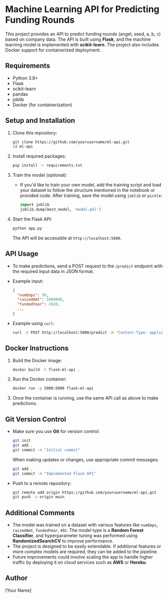 # Machine Learning API for Predicting Funding Rounds

This project provides an API to predict funding rounds (angel, seed, a, b, c) based on company data. The API is built using **Flask**, and the machine learning model is implemented with **scikit-learn**. The project also includes Docker support for containerized deployment.

## Requirements

- Python 3.8+
- Flask
- scikit-learn
- pandas
- joblib
- Docker (for containerization)

## Setup and Installation

1. Clone this repository:
   ```bash
   git clone https://github.com/yourusername/ml-api.git
   cd ml-api
   ```

2. Install required packages:
   ```bash
   pip install -r requirements.txt
   ```

3. Train the model (optional):
   - If you'd like to train your own model, add the training script and load your dataset to follow the structure mentioned in the notebook or provided code. After training, save the model using `joblib` or `pickle`:
     ```python
     import joblib
     joblib.dump(best_model, 'model.pkl')
     ```

4. Start the Flask API:
   ```bash
   python app.py
   ```

   The API will be accessible at `http://localhost:5000`.

## API Usage

- To make predictions, send a POST request to the `/predict` endpoint with the required input data in JSON format.
- Example input:
  ```json
  {
    "numEmps": 50,
    "raisedAmt": 5000000,
    "fundedYear": 2020,
    ...
  }
  ```

- Example using `curl`:
  ```bash
  curl -X POST http://localhost:5000/predict -H "Content-Type: application/json" -d '{"numEmps": 50, "raisedAmt": 5000000, "fundedYear": 2020}'
  ```

## Docker Instructions

1. Build the Docker image:
   ```bash
   docker build -t flask-ml-api .
   ```

2. Run the Docker container:
   ```bash
   docker run -p 5000:5000 flask-ml-api
   ```

3. Once the container is running, use the same API call as above to make predictions.

## Git Version Control

- Make sure you use **Git** for version control:
  ```bash
  git init
  git add .
  git commit -m "Initial commit"
  ```

  When making updates or changes, use appropriate commit messages:
  ```bash
  git add .
  git commit -m "Implemented Flask API"
  ```

- Push to a remote repository:
  ```bash
  git remote add origin https://github.com/yourusername/ml-api.git
  git push -u origin main
  ```

## Additional Comments

- The model was trained on a dataset with various features like `numEmps`, `raisedAmt`, `fundedYear`, etc. The model type is a **Random Forest Classifier**, and hyperparameter tuning was performed using **RandomizedSearchCV** to improve performance.
- The project is designed to be easily extendable. If additional features or more complex models are required, they can be added to the pipeline.
- Future improvements could involve scaling the app to handle higher traffic by deploying it on cloud services such as **AWS** or **Heroku**.

## Author

[Your Name]
